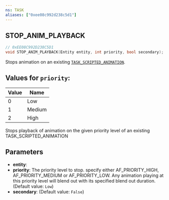 ```yaml
---
ns: TASK
aliases: ["0xee08c992d238c5d1"]
---
```

## STOP_ANIM_PLAYBACK

```c
// 0xEE08C992D238C5D1
void STOP_ANIM_PLAYBACK(Entity entity, int priority, bool secondary);
```

Stops animation on an existing [`TASK_SCRIPTED_ANIMATION`](#_0x126EF75F1E17ABE5).

## Values for `priority`:
| Value | Name |
| --- | --- |
| 0 | Low |
| 1 | Medium |
| 2 | High |


Stops playback of animation on the given priority level of an existing TASK_SCRIPTED_ANIMATION


## Parameters
* **entity**: 
* **priority**: The priority level to stop. specify either AF_PRIORITY_HIGH, AF_PRIORITY_MEDIUM or AF_PRIORITY_LOW. Any animation playing at this priority level will blend out with its specified blend out duration. (Default value: `Low`)
* **secondary**: (Default value: `False`)
